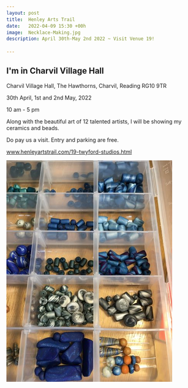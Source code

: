 ```yaml
---
layout: post
title:  Henley Arts Trail
date:   2022-04-09 15:30 +00h
image:  Necklace-Making.jpg
description: April 30th-May 2nd 2022 ~ Visit Venue 19!

---
```


## I'm in Charvil Village Hall

Charvil Village Hall, The Hawthorns, Charvil, Reading RG10 9TR

30th April, 1st and 2nd May, 2022

10 am - 5 pm

Along with the beautiful art of 12 talented artists, I will be showing my ceramics and beads.

Do pay us a visit. Entry and parking are free.

www.henleyartstrail.com/19-twyford-studios.html

![box of beads](/images/Box-of-Beads.JPG)
